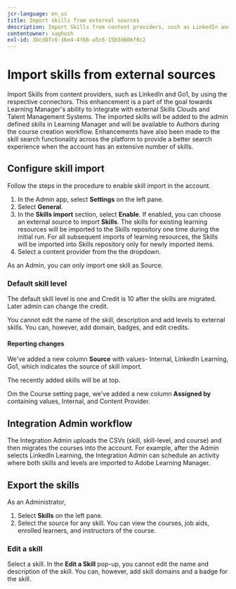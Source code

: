 ```yaml
---
jcr-language: en_us
title: Import skills from external sources
description: Import Skills from content providers, such as LinkedIn and Go1, by using the respective connectors.  The imported skills will be added to the admin defined skills in Learning Manager and will be available to Authors during the course creation workflow.
contentowner: saghosh
exl-id: 3bcd8fc6-16e4-4f66-a5c6-15b3d606f0c2
---
```

# Import skills from external sources

Import Skills from content providers, such as LinkedIn and Go1, by using the respective connectors. This enhancement is a part of the goal towards Learning Manager's ability to integrate with external Skills Clouds and Talent Management Systems. The imported skills will be added to the admin defined skills in Learning Manager and will be available to Authors during the course creation workflow. Enhancements have also been made to the skill search functionality across the platform to provide a better search experience when the account has an extensive number of skills.  

## Configure skill import

Follow the steps in the procedure to enable skill import in the account.

1. In the Admin app, select **Settings** on the left pane.
1. Select **General**.
1. In the **Skills import** section, select **Enable**. If enabled, you can choose an external source to import **Skills**. The skills for existing learning resources will be imported to the Skills repository one time during the initial run. For all subsequent imports of learning resources, the Skills will be imported into Skills repository only for newly imported items. 
1. Select a content provider from the the dropdown.

As an Admin, you can only import one skill as Source.

### Default skill level

The default skill level is one and Credit is 10 after the skills are migrated. Later admin can change the credit.

You cannot edit the name of the skill, description and add levels to external skills. You can, however, add domain, badges, and edit credits.

#### Reporting changes

We've added a new column **Source** with values- Internal, LinkedIn Learning, Go1, which indicates the source of skill import.

The recently added skills will be at top.

Om the Course setting page, we've added a new column **Assigned by** containing values, Internal, and Content Provider.


## Integration Admin workflow

The Integration Admin uploads the CSVs (skill, skill-level, and course) and then migrates the courses into the account. For example, after the Admin selects LinkedIn Learning, the Integration Admin can schedule an activity where both skills and levels are imported to Adobe Learning Manager.

## Export the skills

As an Administrator, 

1. Select **Skills** on the left pane.
1. Select the source for any skill. You can view the courses, job aids, enrolled learners, and instructors of the course.

### Edit a skill

Select a skill. In the **Edit a Skill** pop-up, you cannot edit the name and description of the skill. You can, however, add skill domains and a badge for the skill.
